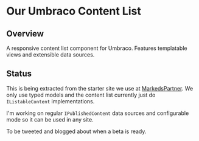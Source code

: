 # Our Umbraco Content List

## Overview

A responsive content list component for Umbraco.
Features templatable views and extensible data sources.

## Status

This is being extracted from the starter site we use at [MarkedsPartner](http://www.markedspartner.no).
We only use typed models and the content list currently just do `IListableContent` implementations.

I'm working on regular `IPublishedContent` data sources and configurable mode so it can be used in any site.

To be tweeted and blogged about when a beta is ready.